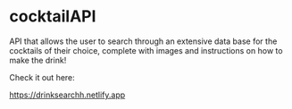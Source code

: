 # cocktailAPI
API that allows the user to search through an extensive data base for the cocktails of their choice, 
complete with images and instructions on how to make the drink!

Check it out here:


https://drinksearchh.netlify.app
